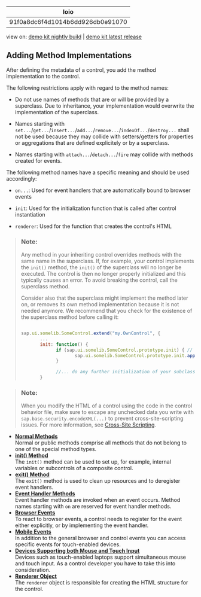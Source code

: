 <!-- loio91f0a8dc6f4d1014b6dd926db0e91070 -->

| loio |
| -----|
| 91f0a8dc6f4d1014b6dd926db0e91070 |

<div id="loio">

view on: [demo kit nightly build](https://openui5nightly.hana.ondemand.com/#/topic/91f0a8dc6f4d1014b6dd926db0e91070) | [demo kit latest release](https://openui5.hana.ondemand.com/#/topic/91f0a8dc6f4d1014b6dd926db0e91070)</div>

## Adding Method Implementations

After defining the metadata of a control, you add the method implementation to the control.

The following restrictions apply with regard to the method names:

-   Do not use names of methods that are or will be provided by a superclass. Due to inheritance, your implementation would overwrite the implementation of the superclass.

-   Names starting with `set...`/`get...`/`insert...`/`add...`/`remove...`/`indexOf...`/`destroy...` shall not be used because they may collide with setters/getters for properties or aggregations that are defined explicitely or by a superclass.

-   Names starting with `attach...`/`detach...`/`fire` may collide with methods created for events.


The following method names have a specific meaning and should be used accordingly:

-   `on...`: Used for event handlers that are automatically bound to browser events

-   `init`: Used for the initialization function that is called after control instantiation

-   `renderer`: Used for the function that creates the control's HTML


> ### Note:  
> Any method in your inheriting control overrides methods with the same name in the superclass. If, for example, your control implements the `init()` method, the `init()` of the superclass will no longer be executed. The control is then no longer properly initialized and this typically causes an error. To avoid breaking the control, call the superclass method.
> 
> Consider also that the superclass might implement the method later on, or removes its own method implementation because it is not needed anymore. We recommend that you check for the existence of the superclass method before calling it:
> 
> ``` js
> 
> sap.ui.somelib.SomeControl.extend("my.OwnControl", {
>        ...
>        init: function() {
>              if (sap.ui.somelib.SomeControl.prototype.init) { // check whether superclass implements the method
>                     sap.ui.somelib.SomeControl.prototype.init.apply(this, arguments); // call the method with the original arguments
>              }
> 
>              //... do any further initialization of your subclass... 
>        } 
> ```

> ### Note:  
> When you modify the HTML of a control using the code in the control behavior file, make sure to escape any unchecked data you write with `sap.base.security.encodeXML(...)` to prevent cross-site-scripting issues. For more information, see [Cross-Site Scripting](Cross-Site_Scripting_91f0bd3.md).

-   **[Normal Methods](Normal_Methods_85738e3.md "Normal or public methods comprise all methods that do not belong to one of the special
      method types.")**  
Normal or public methods comprise all methods that do not belong to one of the special method types.
-   **[init\(\) Method](init()_Method_6d6b5bd.md "The init() method can be used to set up, for example, internal
		variables or subcontrols of a composite control.")**  
The `init()` method can be used to set up, for example, internal variables or subcontrols of a composite control.
-   **[exit\(\) Method](exit()_Method_d4ac0ed.md "The exit() method is used to clean up resources and to deregister event
		handlers.")**  
The `exit()` method is used to clean up resources and to deregister event handlers.
-   **[Event Handler Methods](Event_Handler_Methods_bdf3e98.md "Event handler methods are invoked when an event occurs. Method names starting with
			on are reserved for event handler methods.")**  
Event handler methods are invoked when an event occurs. Method names starting with `on` are reserved for event handler methods.
-   **[Browser Events](Browser_Events_91f1b38.md "To react to browser events, a control needs to register for the event either explicitly,
		or by implementing the event handler.")**  
To react to browser events, a control needs to register for the event either explicitly, or by implementing the event handler.
-   **[Mobile Events](Mobile_Events_9860cd2.md "In addition to the general browser and control events you can access specific events for
		touch-enabled devices. ")**  
In addition to the general browser and control events you can access specific events for touch-enabled devices.
-   **[Devices Supporting both Mouse and Touch Input](Devices_Supporting_both_Mouse_and_Touch_Input_1f9de72.md "Devices such as touch-enabled laptops support simultaneous mouse and touch input. As a control developer you have to take this into
		consideration. ")**  
Devices such as touch-enabled laptops support simultaneous mouse and touch input. As a control developer you have to take this into consideration.
-   **[Renderer Object](Renderer_Object_c9ab345.md "The renderer object is responsible for creating the HTML structure for the control.")**  
The `renderer` object is responsible for creating the HTML structure for the control.

